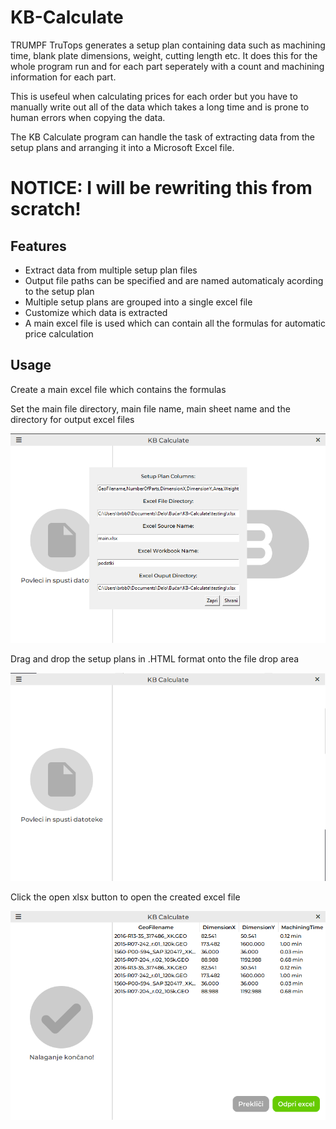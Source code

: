 # KB-Calculate

TRUMPF TruTops generates a setup plan containing data such as machining time, blank plate dimensions, weight, cutting length etc. It does this for the whole program run and for each part seperately with a count and machining information for each part.

This is usefeul when calculating prices for each order but you have to manually write out all of the data which takes a long time and is prone to human errors when copying the data.

The KB Calculate program can handle the task of extracting data from the setup plans and arranging it into a Microsoft Excel file.

# NOTICE: I will be rewriting this from scratch!

## Features

* Extract data from multiple setup plan files
* Output file paths can be specified and are named automaticaly acording to the setup plan
* Multiple setup plans are grouped into a single excel file
* Customize which data is extracted
* A main excel file is used which can contain all the formulas for automatic price calculation

## Usage

Create a main excel file which contains the formulas

Set the main file directory, main file name, main sheet name and the directory for output excel files

![1693832451019](image/README/1693832451019.png)

Drag and drop the setup plans in .HTML format onto the file drop area

![1693832542575](image/README/1693832542575.png)

Click the open xlsx button to open the created excel file

![1693832527386](image/README/1693832527386.png)
